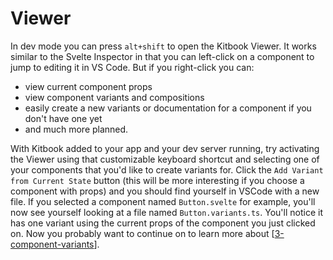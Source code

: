 # Viewer

In dev mode you can press `alt+shift` to open the Kitbook Viewer. It works similar to the Svelte Inspector in that you can left-click on a component to jump to editing it in VS Code. But if you right-click you can:

- view current component props
- view component variants and compositions
- easily create a new variants or documentation for a component if you don't have one yet
- and much more planned.

With Kitbook added to your app and your dev server running, try activating the Viewer using that customizable keyboard shortcut and selecting one of your components that you'd like to create variants for. Click the `Add Variant from Current State` button (this will be more interesting if you choose a component with props) and you should find yourself in VSCode with a new file. If you selected a component named `Button.svelte` for example, you'll now see yourself looking at a file named `Button.variants.ts`. You'll notice it has one variant using the current props of the component you just clicked on. Now you probably want to continue on to learn more about [[3-component-variants]].


[//begin]: # "Autogenerated link references for markdown compatibility"
[3-component-variants]: 3-component-variants.md "Component Variants"
[//end]: # "Autogenerated link references"